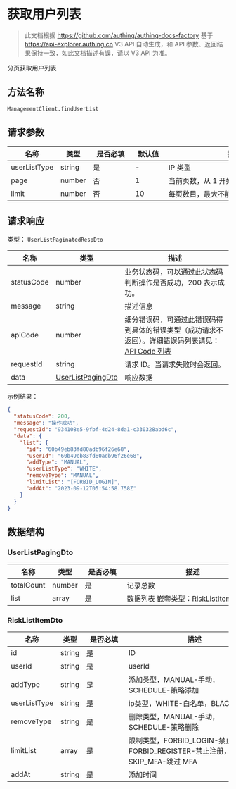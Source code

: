 # 获取用户列表

<!--
  警告⚠️：
  不要直接修改该文档，
  https://github.com/Authing/authing-docs-factory
  使用该项目进行生成
-->

<LastUpdated />

> 此文档根据 https://github.com/authing/authing-docs-factory 基于 https://api-explorer.authing.cn V3 API 自动生成，和 API 参数、返回结果保持一致，如此文档描述有误，请以 V3 API 为准。

分页获取用户列表

## 方法名称

`ManagementClient.findUserList`

## 请求参数

| 名称 | 类型 | <div style="width:80px">是否必填</div> | <div style="width:60px">默认值</div> | <div style="width:300px">描述</div> | <div style="width:200px">示例值</div> |
| ---- | ---- | ---- | ---- | ---- | ---- |
 | userListType | string  | 是 | - | IP 类型  | `BLACK` |
 | page | number  | 否 | 1 | 当前页数，从 1 开始  | `1` |
 | limit | number  | 否 | 10 | 每页数目，最大不能超过 50，默认为 10  | `10` |




## 请求响应

类型： `UserListPaginatedRespDto`

| 名称 | 类型 | 描述 |
| ---- | ---- | ---- |
| statusCode | number | 业务状态码，可以通过此状态码判断操作是否成功，200 表示成功。 |
| message | string | 描述信息 |
| apiCode | number | 细分错误码，可通过此错误码得到具体的错误类型（成功请求不返回）。详细错误码列表请见：[API Code 列表](https://api-explorer.authing.cn/?tag=group/%E5%BC%80%E5%8F%91%E5%87%86%E5%A4%87#tag/%E5%BC%80%E5%8F%91%E5%87%86%E5%A4%87/%E9%94%99%E8%AF%AF%E5%A4%84%E7%90%86/apiCode) |
| requestId | string | 请求 ID。当请求失败时会返回。 |
| data | <a href="#UserListPagingDto">UserListPagingDto</a> | 响应数据 |



示例结果：

```json
{
  "statusCode": 200,
  "message": "操作成功",
  "requestId": "934108e5-9fbf-4d24-8da1-c330328abd6c",
  "data": {
    "list": {
      "id": "60b49eb83fd80adb96f26e68",
      "userId": "60b49eb83fd80adb96f26e68",
      "addType": "MANUAL",
      "userListType": "WHITE",
      "removeType": "MANUAL",
      "limitList": "[FORBID_LOGIN]",
      "addAt": "2023-09-12T05:54:58.758Z"
    }
  }
}
```

## 数据结构


### <a id="UserListPagingDto"></a> UserListPagingDto

| 名称 | 类型 | <div style="width:80px">是否必填</div> | <div style="width:300px">描述</div> | <div style="width:200px">示例值</div> |
| ---- |  ---- | ---- | ---- | ---- |
| totalCount | number | 是 | 记录总数   |  |
| list | array | 是 | 数据列表 嵌套类型：<a href="#RiskListItemDto">RiskListItemDto</a>。  |  |


### <a id="RiskListItemDto"></a> RiskListItemDto

| 名称 | 类型 | <div style="width:80px">是否必填</div> | <div style="width:300px">描述</div> | <div style="width:200px">示例值</div> |
| ---- |  ---- | ---- | ---- | ---- |
| id | string | 是 | ID   |  `60b49eb83fd80adb96f26e68` |
| userId | string | 是 | userId   |  `60b49eb83fd80adb96f26e68` |
| addType | string | 是 | 添加类型，MANUAL-手动，SCHEDULE-策略添加   |  `MANUAL` |
| userListType | string | 是 | ip类型，WHITE-白名单，BLACK-黑名单   |  `WHITE` |
| removeType | string | 是 | 删除类型，MANUAL-手动，SCHEDULE-策略删除   |  `MANUAL` |
| limitList | array | 是 | 限制类型，FORBID_LOGIN-禁止登录，FORBID_REGISTER-禁止注册，SKIP_MFA-跳过 MFA   |  `[FORBID_LOGIN]` |
| addAt | string | 是 | 添加时间   |  `2023-09-12T05:54:58.758Z` |


